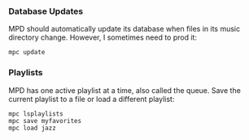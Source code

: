 ### Database Updates
MPD should automatically update its database when files in its music directory change. However, I sometimes need to prod it:
```
mpc update
```

### Playlists
MPD has one active playlist at a time, also called the queue. Save the current playlist to a file or load a different playlist:
```
mpc lsplaylists
mpc save myfavorites
mpc load jazz
```
